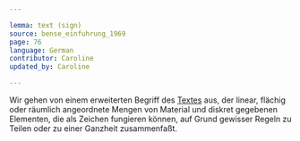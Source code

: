 ```yaml
---

lemma: text (sign)
source: bense_einfuhrung_1969
page: 76
language: German
contributor: Caroline
updated_by: Caroline

---
```


Wir gehen von einem erweiterten Begriff des [Textes](text.html) aus, der linear, flächig oder räumlich angeordnete Mengen von Material und diskret gegebenen Elementen, die als Zeichen fungieren können, auf Grund gewisser Regeln zu Teilen oder zu einer Ganzheit zusammenfaßt.
